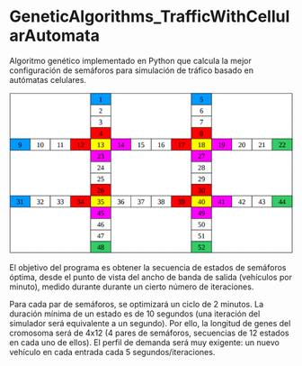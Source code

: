 # GeneticAlgorithms_TrafficWithCellularAutomata
Algoritmo genético implementado en Python que calcula la mejor configuración de semáforos para simulación de tráfico basado en autómatas celulares.

![alt tag](https://github.com/BesayMontesdeoca/GeneticAlgorithms_TrafficWithCellularAutomata/blob/master/modelo.PNG)

El objetivo del programa es obtener la secuencia de estados de semáforos óptima, desde el punto de vista del ancho de banda de salida (vehículos por minuto), medido durante durante un cierto número de iteraciones.

Para cada par de semáforos, se optimizará un ciclo de 2 minutos. La duración mínima de un estado es de 10 segundos (una iteración del simulador será equivalente a un segundo). Por ello, la longitud de genes del cromosoma será de 4x12 (4 pares de semáforos, secuencias de 12 estados en cada uno de ellos).
El perfil de demanda será muy exigente: un nuevo vehículo en cada entrada cada 5 segundos/iteraciones.
